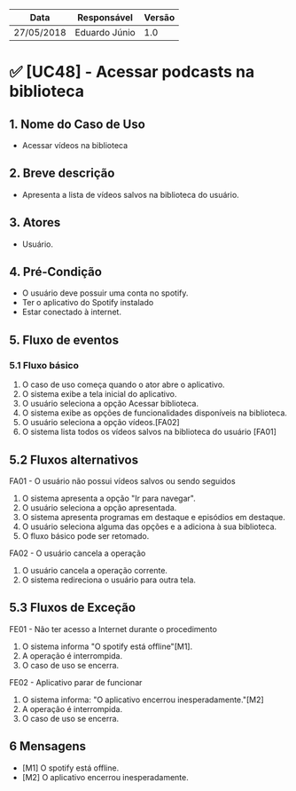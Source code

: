 Data | Responsável | Versão|
--------- | ------| --------|
27/05/2018 | Eduardo Júnio |   1.0   |


# ✅ [UC48] - Acessar podcasts na biblioteca

## 1. Nome do Caso de Uso
- Acessar vídeos na biblioteca

## 2.  Breve descrição
- Apresenta a lista de vídeos salvos na biblioteca do usuário.

## 3.  Atores
- Usuário.

## 4.  Pré-Condição
- O usuário deve possuir uma conta no spotify.
- Ter o aplicativo do Spotify instalado
- Estar conectado à internet.

## 5.  Fluxo de eventos

### 5.1 Fluxo básico

1. O caso de uso começa quando o ator abre o aplicativo.
2. O sistema exibe a tela inicial do aplicativo.
3. O usuário seleciona a opção Acessar biblioteca.
4. O sistema exibe as opções de funcionalidades disponíveis na biblioteca.
5. O usuário seleciona a opção vídeos.[FA02]
6. O sistema lista todos os vídeos salvos na biblioteca do usuário [FA01]

## 5.2 Fluxos alternativos

FA01 - O usuário não possui vídeos salvos ou sendo seguidos
1. O sistema apresenta a opção "Ir para navegar".
2. O usuário seleciona a opção apresentada.
3. O sistema apresenta programas em destaque e episódios em destaque.
4. O usuário seleciona alguma das opções e a adiciona à sua biblioteca.
5. O fluxo básico pode ser retomado.

FA02 - O usuário cancela a operação
1. O usuário cancela a operação corrente.
2. O sistema redireciona o usuário para outra tela.


## 5.3 Fluxos de Exceção
FE01 - Não ter acesso a Internet durante o procedimento
1. O sistema informa "O spotify está offline"[M1].
2. A operação é interrompida.
3. O caso de uso se encerra.

FE02 - Aplicativo parar de funcionar
1. O sistema informa: "O aplicativo encerrou inesperadamente."[M2]
2. A operação é interrompida.
3. O caso de uso se encerra.

## 6 Mensagens
- [M1] O spotify está offline.
- [M2] O aplicativo encerrou inesperadamente.